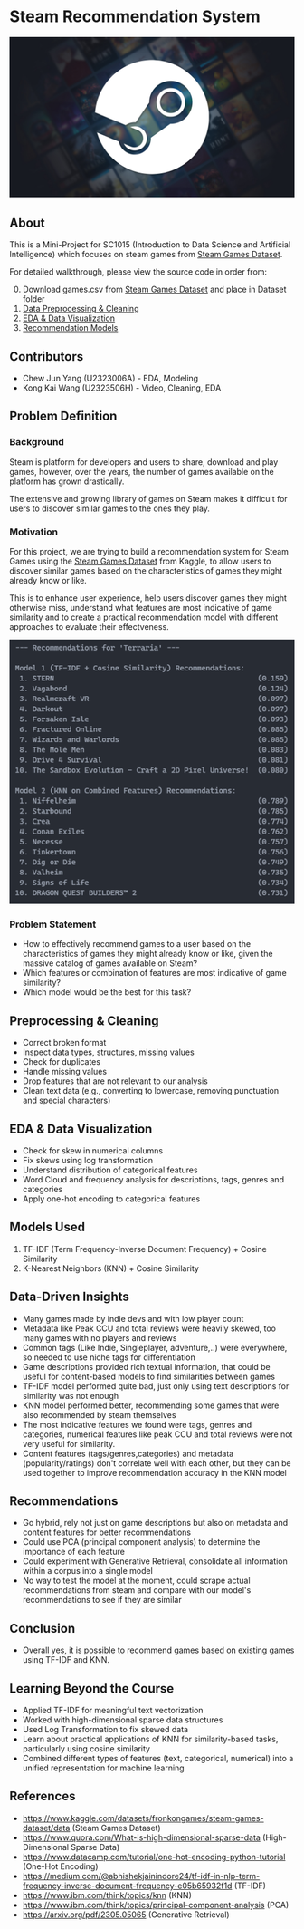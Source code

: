 # Steam Recommendation System

![steam](https://github.com/HailXD/SC1015-MiniProject/blob/main/Images/Steam.jpg)
## About

This is a Mini-Project for SC1015 (Introduction to Data Science and Artificial Intelligence) which focuses on steam games from [Steam Games Dataset](https://www.kaggle.com/datasets/fronkongames/steam-games-dataset/data). 

For detailed walkthrough, please view the source code in order from:

0. Download games.csv from [Steam Games Dataset](https://www.kaggle.com/datasets/fronkongames/steam-games-dataset/data) and place in Dataset folder
1. [Data Preprocessing & Cleaning](https://github.com/HailXD/SC1015-MiniProject/blob/main/ML_Recommendation.ipynb)
2. [EDA & Data Visualization](https://github.com/HailXD/SC1015-MiniProject/blob/main/EDA.ipynb)
3. [Recommendation Models](https://github.com/HailXD/SC1015-MiniProject/blob/main/ML_Recommendation.ipynb)
  
## Contributors

- Chew Jun Yang (U2323006A) - EDA, Modeling
- Kong Kai Wang (U2323506H) - Video, Cleaning, EDA

## Problem Definition

### Background
Steam is platform for developers and users to share, download and play games, however, over the years, the number of games available on the platform has grown drastically.

The extensive and growing library of games on Steam makes it difficult for users to discover similar games to the ones they play.

### Motivation
For this project, we are trying to build a recommendation system for Steam Games using the [Steam Games Dataset](https://www.kaggle.com/datasets/fronkongames/steam-games-dataset/data) from Kaggle, to allow users to discover similar games based on the characteristics of games they might already know or like.

This is to enhance user experience, help users discover games they might otherwise miss, understand what features are most indicative of game similarity and to create a practical recommendation model with different approaches to evaluate their effectveness.

![prediction](https://github.com/HailXD/SC1015-MiniProject/blob/main/Images/Prediction.png)

### Problem Statement
- How to effectively recommend games to a user based on the characteristics of games they might already know or like, given the massive catalog of games available on Steam?
- Which features or combination of features are most indicative of game similarity?
- Which model would be the best for this task?


## Preprocessing & Cleaning
- Correct broken format
- Inspect data types, structures, missing values
- Check for duplicates
- Handle missing values
- Drop features that are not relevant to our analysis
- Clean text data (e.g., converting to lowercase, removing punctuation and special characters)

## EDA & Data Visualization
- Check for skew in numerical columns
- Fix skews using log transformation 
- Understand distribution of categorical features 
- Word Cloud and frequency analysis for descriptions, tags, genres and categories
- Apply one-hot encoding to categorical features

## Models Used

1. TF-IDF (Term Frequency-Inverse Document Frequency) + Cosine Similarity
2. K-Nearest Neighbors (KNN) + Cosine Similarity

## Data-Driven Insights
- Many games made by indie devs and with low player count
- Metadata like Peak CCU and total reviews were heavily skewed, too many games with no players and reviews
- Common tags (Like Indie, Singleplayer, adventure,..) were everywhere, so needed to use niche tags for differentiation
- Game descriptions provided rich textual information, that could be useful for content-based models to find similarities between games
- TF-IDF model performed quite bad, just only using text descriptions for similarity was not enough
- KNN model performed better, recommending some games that were also recommended by steam themselves
- The most indicative features we found were tags, genres and categories, numerical features like peak CCU and total reviews were not very useful for similarity.
- Content features (tags/genres,categories) and metadata (popularity/ratings) don't correlate well with each other, but they can be used together to improve recommendation accuracy in the KNN model

## Recommendations
- Go hybrid, rely not just on game descriptions but also on metadata and content features for better recommendations
- Could use PCA (principal component analysis) to determine the importance of each feature
- Could experiment with Generative Retrieval, consolidate all information within a corpus into a single model
- No way to test the model at the moment, could scrape actual recommendations from steam and compare with our model's recommendations to see if they are similar

## Conclusion
- Overall yes, it is possible to recommend games based on existing games using TF-IDF and KNN.

## Learning Beyond the Course
- Applied TF-IDF for meaningful text vectorization
- Worked with high-dimensional sparse data structures
- Used Log Transformation to fix skewed data
- Learn about practical applications of KNN for similarity-based tasks, particularly using cosine similarity
- Combined different types of features (text, categorical, numerical) into a unified representation for machine learning

## References
- https://www.kaggle.com/datasets/fronkongames/steam-games-dataset/data (Steam Games Dataset)
- https://www.quora.com/What-is-high-dimensional-sparse-data (High-Dimensional Sparse Data)
- https://www.datacamp.com/tutorial/one-hot-encoding-python-tutorial (One-Hot Encoding)
- https://medium.com/@abhishekjainindore24/tf-idf-in-nlp-term-frequency-inverse-document-frequency-e05b65932f1d (TF-IDF)
- https://www.ibm.com/think/topics/knn (KNN)
- https://www.ibm.com/think/topics/principal-component-analysis (PCA)
- https://arxiv.org/pdf/2305.05065 (Generative Retrieval)